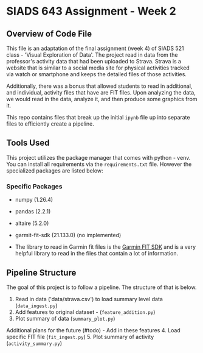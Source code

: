 # SIADS 643 Assignment - Week 2
## Overview of Code File
This file is an adaptation of the final assignment (week 4) of SIADS 521 class - 'Visual Exploration of Data'. The project read in data from the professor's activity data that had been uploaded to Strava. Strava is a website that is similar to a social media site for physical activities tracked via watch or smartphone and keeps the detailed files of those activities.

Additionally, there was a bonus that allowed students to read in additional, and individual, activity files that have are FIT files. Upon analyzing the data, we would read in the data, analyze it, and then produce some graphics from it.

This repo contains files that break up the initial `ipynb` file up into separate files to efficiently create a pipeline.

## Tools Used

This project utilizes the package manager that comes with python - venv. You can install all requirements via the `requirements.txt` file. However the specialized packages are listed below:

### Specific Packages
- numpy (1.26.4)
- pandas (2.2.1)
- altaire (5.2.0)
- garmit-fit-sdk (21.133.0) (no implemented)

- The library to read in Garmin fit files is the [Garmin FIT SDK](https://github.com/garmin/fit-python-sdk) and is a very helpful library to read in the files that contain a lot of information.

## Pipeline Structure
The goal of this project is to follow a pipeline. The structure of that is below.

1. Read in data ('data/strava.csv') to load summary level data (`data_ingest.py`)
2. Add features to original dataset - (`feature_addition.py`)
3. Plot summary of data (`summary_plot.py`)

Additional plans for the future (#todo) - Add in these features
4. Load specific FIT file (`fit_ingest.py`)
5. Plot summary of activity (`activity_summary.py`) 
